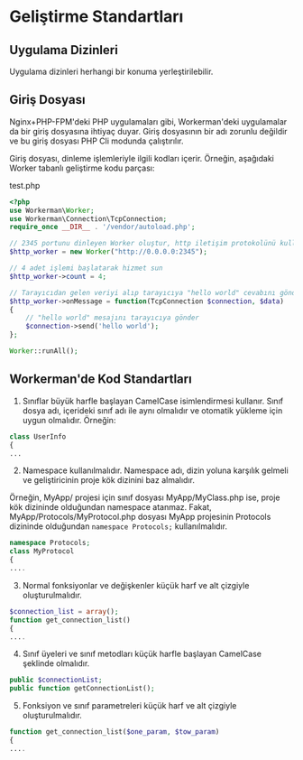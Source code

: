 # Geliştirme Standartları

## Uygulama Dizinleri

Uygulama dizinleri herhangi bir konuma yerleştirilebilir.

## Giriş Dosyası

Nginx+PHP-FPM'deki PHP uygulamaları gibi, Workerman'deki uygulamalar da bir giriş dosyasına ihtiyaç duyar. Giriş dosyasının bir adı zorunlu değildir ve bu giriş dosyası PHP Cli modunda çalıştırılır.

Giriş dosyası, dinleme işlemleriyle ilgili kodları içerir. Örneğin, aşağıdaki Worker tabanlı geliştirme kodu parçası:

test.php
```php
<?php
use Workerman\Worker;
use Workerman\Connection\TcpConnection;
require_once __DIR__ . '/vendor/autoload.php';

// 2345 portunu dinleyen Worker oluştur, http iletişim protokolünü kullan
$http_worker = new Worker("http://0.0.0.0:2345");

// 4 adet işlemi başlatarak hizmet sun
$http_worker->count = 4;

// Tarayıcıdan gelen veriyi alıp tarayıcıya "hello world" cevabını gönder
$http_worker->onMessage = function(TcpConnection $connection, $data)
{
    // "hello world" mesajını tarayıcıya gönder
    $connection->send('hello world');
};

Worker::runAll();

```

## Workerman'de Kod Standartları

1. Sınıflar büyük harfle başlayan CamelCase isimlendirmesi kullanır. Sınıf dosya adı, içerideki sınıf adı ile aynı olmalıdır ve otomatik yükleme için uygun olmalıdır. Örneğin:
```php
class UserInfo
{
...
```

2. Namespace kullanılmalıdır. Namespace adı, dizin yoluna karşılık gelmeli ve geliştiricinin proje kök dizinini baz almalıdır.

Örneğin, MyApp/ projesi için sınıf dosyası MyApp/MyClass.php ise, proje kök dizininde olduğundan namespace atanmaz. Fakat, MyApp/Protocols/MyProtocol.php dosyası MyApp projesinin Protocols dizininde olduğundan ```namespace Protocols;``` kullanılmalıdır.
```php
namespace Protocols;
class MyProtocol
{
....
```

3. Normal fonksiyonlar ve değişkenler küçük harf ve alt çizgiyle oluşturulmalıdır.
```php
$connection_list = array();
function get_connection_list()
{
....
```

4. Sınıf üyeleri ve sınıf metodları küçük harfle başlayan CamelCase şeklinde olmalıdır.
```php
public $connectionList;
public function getConnectionList();
```

5. Fonksiyon ve sınıf parametreleri küçük harf ve alt çizgiyle oluşturulmalıdır.
```php
function get_connection_list($one_param, $tow_param)
{
....

```
